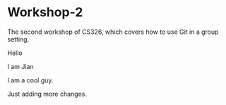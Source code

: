 # Workshop-2

The second workshop of CS326, which covers how to use Git in a group setting.

Hello

I am Jian

I am a cool guy.

Just adding more changes.
